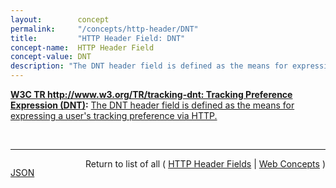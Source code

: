 ```yaml
---
layout:        concept
permalink:     "/concepts/http-header/DNT"
title:         "HTTP Header Field: DNT"
concept-name:  HTTP Header Field
concept-value: DNT
description: "The DNT header field is defined as the means for expressing a user's tracking preference via HTTP."
---
```


**[W3C TR http://www.w3.org/TR/tracking-dnt: Tracking Preference Expression (DNT)](/specs/W3C/TR/tracking-dnt "This specification defines the technical mechanisms for expressing a tracking preference via the DNT request header field in HTTP, via an HTML DOM property readable by embedded scripts, and via properties accessible to various user agent plug-in or extension APIs. It also defines mechanisms for sites to signal whether and how they honor this preference, both in the form of a machine-readable tracking status resource at a well-known location and via a &#34;Tk&#34; response header field, and a mechanism for allowing the user to approve exceptions to DNT as desired."):** [The DNT header field is defined as the means for expressing a user's tracking preference via HTTP.](http://www.w3.org/TR/tracking-dnt/#dnt-header-field "Read documentation for HTTP Header Field &#34;DNT&#34;")

<br/>
<hr/>

<p style="float : left"><a href="./DNT.json" title="JSON representing this particular Web Concept value">JSON</a></p>
<p style="text-align: right">Return to list of all ( <a href="../http-headers">HTTP Header Fields</a> | <a href="../">Web Concepts</a> )</p>
